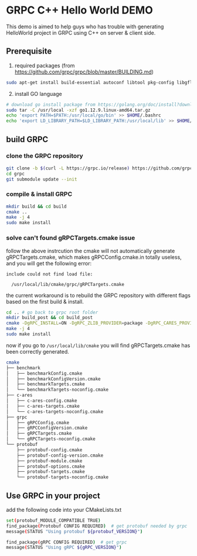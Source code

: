 # GRPC C++ Hello World DEMO

This demo is aimed to help guys who has trouble with generating HelloWorld project in GRPC using C++ on server & client side.

## Prerequisite

1. required packages (from https://github.com/grpc/grpc/blob/master/BUILDING.md)

```sh
sudo apt-get install build-essential autoconf libtool pkg-config libgflags-dev libgtest-dev clang libc++-dev libssl-dev cmake
```

2. install GO language

```sh
# download go install package from https://golang.org/doc/install?download=go1.12.9.linux-amd64.tar.gz
sudo tar -C /usr/local -xzf go1.12.9.linux-amd64.tar.gz
echo 'export PATH=$PATH:/usr/local/go/bin' >> $HOME/.bashrc
echo 'export LD_LIBRARY_PATH=$LD_LIBRARY_PATH:/usr/local/lib' >> $HOME/.bashrc
```



## build GRPC

### clone the GRPC repository

```sh
git clone -b $(curl -L https://grpc.io/release) https://github.com/grpc/grpc
cd grpc
git submodule update --init
```

### compile & install GRPC

```sh
mkdir build && cd build
cmake ..
make -j 4
sudo make install
```

### solve can't found **gRPCTargets.cmake** issue

follow the above instrcution the cmake will not automatically generate gRPCTargets.cmake, which makes gRPCConfig.cmake.in totally useless, and you will get the following error:

```
include could not find load file:

  /usr/local/lib/cmake/grpc/gRPCTargets.cmake
```



the current workaround is to rebuild the GRPC repository with different flags based on the first build & install.

```sh
cd .. # go back to grpc root folder
mkdir build_post && cd build_post
cmake -DgRPC_INSTALL=ON -DgRPC_ZLIB_PROVIDER=package -DgRPC_CARES_PROVIDER=package -DgRPC_PROTOBUF_PROVIDER=package -DgRPC_SSL_PROVIDER=package ..
make -j 4
sudo make install
```

now if you go to `/usr/local/lib/cmake` you will find gRPCTargets.cmake has been correctly generated.

```sh
cmake
├── benchmark
│   ├── benchmarkConfig.cmake
│   ├── benchmarkConfigVersion.cmake
│   ├── benchmarkTargets.cmake
│   └── benchmarkTargets-noconfig.cmake
├── c-ares
│   ├── c-ares-config.cmake
│   ├── c-ares-targets.cmake
│   └── c-ares-targets-noconfig.cmake
├── grpc
│   ├── gRPCConfig.cmake
│   ├── gRPCConfigVersion.cmake
│   ├── gRPCTargets.cmake
│   └── gRPCTargets-noconfig.cmake
└── protobuf
    ├── protobuf-config.cmake
    ├── protobuf-config-version.cmake
    ├── protobuf-module.cmake
    ├── protobuf-options.cmake
    ├── protobuf-targets.cmake
    └── protobuf-targets-noconfig.cmake
```

## Use GRPC in your project

add the following code into your CMakeLists.txt

```sh
set(protobuf_MODULE_COMPATIBLE TRUE)
find_package(Protobuf CONFIG REQUIRED)  # get protobuf needed by grpc
message(STATUS "Using protobuf ${protobuf_VERSION}")

find_package(gRPC CONFIG REQUIRED)  # get grpc
message(STATUS "Using gRPC ${gRPC_VERSION}")
```

